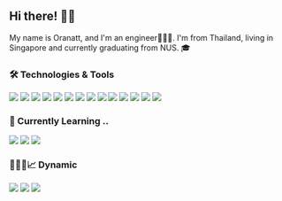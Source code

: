 ## Hi there! 👋🤓

My name is Oranatt, and I'm an engineer👩🏻‍💻. I'm from Thailand, living in Singapore and currently graduating from NUS. 🎓

### 🛠 Technologies & Tools
![](https://img.shields.io/badge/OS-macOS-informational?style=flat&logo=apple&logoColor=white&color=lightgrey)
![](https://img.shields.io/badge/OS-Ubuntu-informational?style=flat&logo=ubuntu&logoColor=white&color=lightgrey)
![](https://img.shields.io/badge/Language-Python-informational?style=flat&logo=python&logoColor=white&color=blue)
![](https://img.shields.io/badge/Language-C-informational?style=flat&logo=c&logoColor=white&color=blue)
![](https://img.shields.io/badge/Language-MATLAB-informational?style=flat&logo=matlab&logoColor=white&color=blue)
![](https://img.shields.io/badge/Language-LaTex-informational?style=flat&logo=latex&logoColor=white&color=blue)
![](https://img.shields.io/badge/IDE-Visual_Studio_Code-informational?style=flat&logo=visualstudiocode&logoColor=white&color=brightgreen)
![](https://img.shields.io/badge/IDE-Atom-informational?style=flat&logo=atom&logoColor=white&color=brightgreen)
![](https://img.shields.io/badge/IDE-Arduino_IDE-informational?style=flat&logo=arduino&logoColor=white&color=brightgreen)
![](https://img.shields.io/badge/Framework-GitKraken-informational?style=flat&logo=GitKraken&logoColor=white&color=yellow)
![](https://img.shields.io/badge/Framework-Jupyter-informational?style=flat&logo=Jupyter&logoColor=white&color=yellow)
![](https://img.shields.io/badge/Office-Notion-informational?style=flat&logo=notion&logoColor=white&color=red)
![](https://img.shields.io/badge/Office-Trello-informational?style=flat&logo=trello&logoColor=white&color=red)
![](https://img.shields.io/badge/Office-Overleaf-informational?style=flat&logo=overleaf&logoColor=white&color=red)

### 🌱 Currently Learning ..
![](https://img.shields.io/badge/Tool-TensorFlow-informational?style=flat&logo=TensorFlow&logoColor=white&color=orange)
![](https://img.shields.io/badge/Tool-Keras-informational?style=flat&logo=keras&logoColor=white&color=orange)
![](https://img.shields.io/badge/Tool-PyTorch-informational?style=flat&logo=pytorch&logoColor=white&color=orange)


### 👩🏻‍💻📈 Dynamic
![](https://github-readme-stats.vercel.app/api/top-langs/?username=OranattCh&layout=compact&show_icons=true&theme=graywhite)
![](https://github-readme-stats.vercel.app/api?username=OranattCh&show_icons=true&theme=graywhite)
![](https://github-readme-streak-stats.herokuapp.com/?user=OranattCh&theme=graywhite)


<!--
**OranattCh/OranattCh** is a ✨ _special_ ✨ repository because its `README.md` (this file) appears on your GitHub profile.
Here are some ideas to get you started:
- 🔭 I’m currently working on ...
- 🌱 I’m currently learning ...
- 👯 I’m looking to collaborate on ...
- 🤔 I’m looking for help with ...
- 💬 Ask me about ...
- 📫 How to reach me: ...
- 😄 Pronouns: ...
- ⚡ Fun fact: ...
-->

